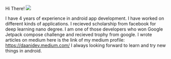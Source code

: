 Hi There! ![](https://komarev.com/ghpvc/?username=DaaniDev)

I have 4 years of experience in android app development.
I have worked on different kinds of applications.
I recieved scholarship from facebook for deep learning nano degree.
I am one of those developers who won Google Jetpack compose challenge and recieved trophy from google.
I wrote articles on medium here is the link of my medium profile: https://daanidev.medium.com/
I always looking forward to learn and try new things in android.



<!--
**DaaniDev/DaaniDev** is a ✨ _special_ ✨ repository because its `README.md` (this file) appears on your GitHub profile.

Here are some ideas to get you started:

- 🔭 I’m currently working on ...
- 🌱 I’m currently learning ...
- 👯 I’m looking to collaborate on ...
- 🤔 I’m looking for help with ...
- 💬 Ask me about ...
- 📫 How to reach me: ...
- 😄 Pronouns: ...
- ⚡ Fun fact: ...
-->
